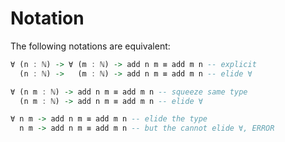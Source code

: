 # Notation

The following notations are equivalent:

```hs
∀ (n : ℕ) -> ∀ (m : ℕ) -> add n m ≡ add m n -- explicit
  (n : ℕ) ->   (m : ℕ) -> add n m ≡ add m n -- elide ∀

∀ (n m : ℕ) -> add n m ≡ add m n -- squeeze same type
  (n m : ℕ) -> add n m ≡ add m n -- elide ∀

∀ n m -> add n m ≡ add m n -- elide the type
  n m -> add n m ≡ add m n -- but the cannot elide ∀, ERROR
```
